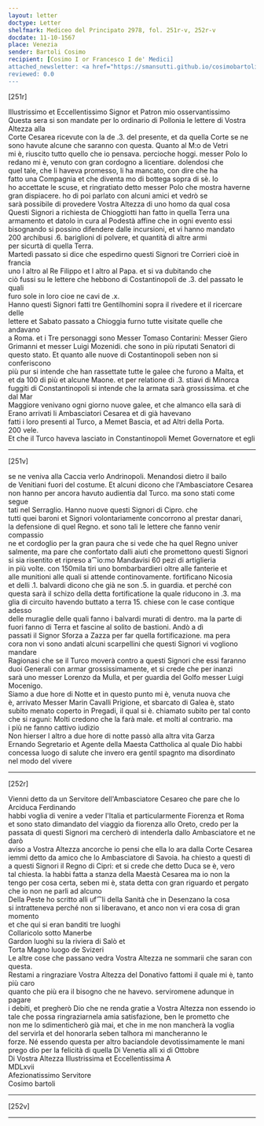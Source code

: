 ```yaml
---
layout: letter
doctype: Letter
shelfmark: Mediceo del Principato 2978, fol. 251r-v, 252r-v
docdate: 11-10-1567
place: Venezia
sender: Bartoli Cosimo
recipient: [Cosimo I or Francesco I de' Medici]
attached_newsletter: <a href="https://smansutti.github.io/cosimobartoli/texts/3080_037/">3080_037</a>
reviewed: 0.0
---
```


[251r]  
  
  
Illustrissimo et Eccellentissimo Signor et Patron mio osservantissimo  
Questa sera si son mandate per lo ordinario di Pollonia le lettere di Vostra Altezza alla  
Corte Cesarea ricevute con la de .3. del presente, et da quella Corte se ne  
sono havute alcune che saranno con questa. Quanto al M:o de Vetri  
mi è, riuscito tutto quello che io pensava. percioche hoggi. messer Polo lo  
redano mi è, venuto con gran cordogno a licentiare. dolendosi che  
quel tale, che li haveva promesso, li ha mancato, con dire che ha  
fatto una Compagnia et che diventa mo di bottega sopra di sè. Io  
ho accettate le scuse, et ringratiato detto messer Polo che mostra haverne  
gran dispiacere. ho di poi parlato con alcuni amici et vedrò se  
sarà possibile di provedere Vostra Altezza di uno homo da qual cosa  
Questi Signori a richiesta de Chioggiotti han fatto in quella Terra una  
armamento et datolo in cura al Podestà affine che in ogni evento essi  
bisognando si possino difendere dalle incursioni, et vi hanno mandato  
200 archibusi .6. bariglioni di polvere, et quantità di altre armi  
per sicurtà di quella Terra.  
Martedì passato si dice che espedirno questi Signori tre Corrieri cioè in francia  
uno l altro al Re Filippo et l altro al Papa. et si va dubitando che  
ciò fussi su le lettere che hebbono di Costantinopoli de .3. del passato le quali  
furo sole in loro cioe ne cavi de .x.  
Hanno questi Signori fatti tre Gentilhomini sopra il rivedere et il ricercare delle  
lettere et Sabato passato a Chioggia furno tutte visitate quelle che andavano  
a Roma. et i Tre personaggi sono Messer Tomaso Contarini: Messer Giero  
Grimanni et messer Luigi Mozenidi. che sono in più riputati Senatori di  
questo stato. Et quanto alle nuove di Costantinopoli seben non si conferiscono  
più pur si intende che han rassettate tutte le galee che furono a Malta, et  
et da 100 di più et alcune Maone. et per relatione di .3. stiavi di Minorca  
fuggiti di Constantinopoli si intende che la armata sarà grossissima. et che dal Mar  
Maggiore venivano ogni giorno nuove galee, et che almanco ella sarà di  
Erano arrivati li Ambasciatori Cesarea et di già havevano  
fatti i loro presenti al Turco, a Memet Bascia, et ad Altri della Porta.  
200 vele.  
Et che il Turco haveva lasciato in Constantinopoli Memet Governatore et egli  
  
---  

[251v]  
  
  
se ne veniva alla Caccia verlo Andrinopoli. Menandosi dietro il bailo  
de Venitiani fuori del costume. Et alcuni dicono che l'Ambasciatore Cesarea  
non hanno per ancora havuto audientia dal Turco. ma sono stati come segue  
tati nel Serraglio. Hanno nuove questi Signori di Cipro. che  
tutti quei baroni et Signori volontariamente concorrono al prestar danari,  
la defensione di quel Regno. et sono tali le lettere che fanno venir compassio  
ne et cordoglio per la gran paura che si vede che ha quel Regno univer  
salmente, ma pare che confortato dalli aiuti che promettono questi Signori  
si sia risentito et ripreso a⁀io:mo Mandavisi 60 pezi di artiglieria  
in più volte. con 150mila tiri uno bombarbardieri oltre alle fanterie et  
alle munitioni alle quali si attende continovamente. fortificano Nicosia  
et delli .1. balvardi dicono che già ne son .5. in guardia. et perché con  
questa sarà il schizo della detta fortificatione la quale riducono in .3. ma  
glia di circuito havendo buttato a terra 15. chiese con le case contique adesso  
delle muraglie delle quali fanno i balvardi murati di dentro. ma la parte di  
fuori fanno di Terra et fascine al solito de bastioni. Andò a dì  
passati il Signor Sforza a Zazza per far quella fortificazione. ma pera  
cora non vi sono andati alcuni scarpellini che questi Signori vi vogliono mandare  
Ragionasi che se il Turco moverà contro a questi Signori che essi faranno  
duoi Generali con armar grossissimamente, et si crede che per inanzi  
sarà uno messer Lorenzo da Mulla, et per guardia del Golfo messer Luigi  
Mocenigo.  
Siamo a due hore di Notte et in questo punto mi è, venuta nuova che  
è, arrivato Messer Marin Cavalli Prigione, et sbarcato di Galea è, stato  
subito menato coperto in Pregadi, il qual si è. chiamato subito per tal conto  
che si raguni: Molti credono che la farà male. et molti al contrario. ma  
i più ne fanno cattivo iudizio  
Non hierser l altro a due hore di notte passò alla altra vita Garza  
Ernando Segretario et Agente della Maesta Cattholica al quale Dio habbi  
concessa luogo di salute che invero era gentil spagnto ma disordinato  
nel modo del vivere  
  
---  

[252r]  
  
  
Vienni detto da un Servitore dell'Ambasciatore Cesareo che pare che lo Arciduca Ferdinando  
habbi voglia di venire a veder l'Italia et particularmente Fiorenza et Roma  
et sono stato dimandato del viaggio da fiorenza allo Oreto, credo per la  
passata di questi Signori ma cercherò di intenderla dallo Ambasciatore et ne darò  
aviso a Vostra Altezza ancorche io pensi che ella lo ara dalla Corte Cesarea  
iemmi detto da amico che lo Ambasciatore di Savoia. ha chiesto a questi dì  
a questi Signori il Regno di Cipri: et si crede che detto Duca se è, vero  
tal chiesta. la habbi fatta a stanza della Maestà Cesarea ma io non la  
tengo per cosa certa, seben mi è, stata detta con gran riguardo et pergato  
che io non ne parli ad alcuno  
Della Peste ho scritto alli uf⁀li della Sanità che in Desenzano la cosa  
si intratteneva perché non si liberavano, et anco non vi era cosa di gran momento  
et che qui si eran banditi tre luoghi  
Collaricolo sotto Manerbe  
Gardon luoghi su la riviera di Salò et  
Torta Magno luogo de Svizeri  
Le altre cose che passano vedra Vostra Altezza ne sommarii che saran con questa.  
Restami a ringraziare Vostra Altezza del Donativo fattomi il quale mi è, tanto più caro  
quanto che più era il bisogno che ne havevo. serviromene adunque in pagare  
i debiti, et pregherò Dio che ne renda gratie a Vostra Altezza non essendo io  
tale che possa ringraziarnela amia satisfazione, ben le prometto che  
non me lo sdimenticherò già mai, et che in me non mancherà la voglia  
del servirla et del honorarla seben talhora mi mancheranno le  
forze. Né essendo questa per altro baciandole devotissimamente le mani  
prego dio per la felicità di quella Di Venetia alli xi di Ottobre  
Di Vostra Altezza Illustrissima et Eccellentissima A  
MDLxvii  
Afezionatissimo Servitore  
Cosimo bartoli  
  
---  

[252v]  
  
  
  
---  

